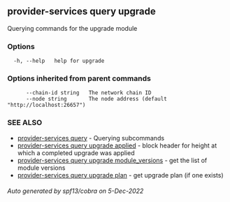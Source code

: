 ## provider-services query upgrade

Querying commands for the upgrade module

### Options

```
  -h, --help   help for upgrade
```

### Options inherited from parent commands

```
      --chain-id string   The network chain ID
      --node string       The node address (default "http://localhost:26657")
```

### SEE ALSO

* [provider-services query](provider-services_query.md)	 - Querying subcommands
* [provider-services query upgrade applied](provider-services_query_upgrade_applied.md)	 - block header for height at which a completed upgrade was applied
* [provider-services query upgrade module_versions](provider-services_query_upgrade_module_versions.md)	 - get the list of module versions
* [provider-services query upgrade plan](provider-services_query_upgrade_plan.md)	 - get upgrade plan (if one exists)

###### Auto generated by spf13/cobra on 5-Dec-2022
